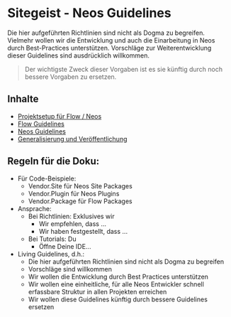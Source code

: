 # Sitegeist - Neos Guidelines

Die hier aufgeführten Richtlinien sind nicht als Dogma zu begreifen. Vielmehr wollen wir die Entwicklung und auch die
Einarbeitung in Neos durch Best-Practices unterstützen. Vorschläge zur Weiterentwicklung dieser Guidelines sind
ausdrücklich willkommen.

> Der wichtigste Zweck dieser Vorgaben ist es sie künftig durch noch bessere Vorgaben zu ersetzen.

## Inhalte

* [Projektsetup für Flow / Neos](Documentation/Projektsetup.md)
* [Flow Guidelines](Documentation/Flow.md)
* [Neos Guidelines](Documentation/Neos.md)
* [Generalisierung und Veröffentlichung](Documentation/Generalisierung.md)

## Regeln für die Doku:

* Für Code-Beispiele:
  * Vendor.Site für Neos Site Packages
  * Vendor.Plugin für Neos Plugins
  * Vendor.Package für Flow Packages
* Ansprache:
  * Bei Richtlinien: Exklusives wir
    * Wir empfehlen, dass ...
    * Wir haben festgestellt, dass ...
  * Bei Tutorials: Du
    * Öffne Deine IDE...
* Living Guidelines, d.h.:
  * Die hier aufgeführten Richtlinien sind nicht als Dogma zu begreifen
  * Vorschläge sind willkommen
  * Wir wollen die Entwicklung durch Best Practices unterstützen
  * Wir wollen eine einheitliche, für alle Neos Entwickler schnell erfassbare Struktur in allen Projekten erreichen
  * Wir wollen diese Guidelines künftig durch bessere Guidelines ersetzen
